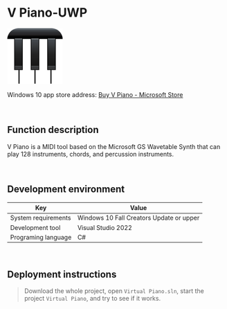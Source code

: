 # V Piano-UWP

![](ScreenShot/logo.png)

 
 Windows 10 app store address: 
[Buy V Piano - Microsoft Store](https://apps.microsoft.com/detail/9n2rj51hntsx)   


<br/>

## Function description

V Piano is a MIDI tool based on the Microsoft GS Wavetable Synth that can play 128 instruments, chords, and percussion instruments.


<br/>

## Development environment

|Key|Value|
|---|---|
|System requirements| Windows 10 Fall Creators Update or upper|
|Development tool|Visual Studio 2022|
|Programing language|C#|


<br/>

## Deployment instructions

> Download the whole project, open `Virtual Piano.sln`, start the project `Virtual Piano`, and try to see if it works.